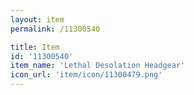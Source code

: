 ```yaml
---
layout: item
permalink: /11300540

title: Item
id: '11300540'
item_name: 'Lethal Desolation Headgear'
icon_url: 'item/icon/11300479.png'
---
```

